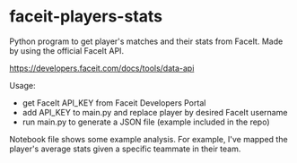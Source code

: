 # faceit-players-stats
Python program to get player's matches and their stats from FaceIt. Made by using the official FaceIt API.

https://developers.faceit.com/docs/tools/data-api

Usage:
- get FaceIt API_KEY from Faceit Developers Portal
- add API_KEY to main.py and replace player by desired FaceIt username
- run main.py to generate a JSON file (example included in the repo)

Notebook file shows some example analysis. For example, I've mapped the player's average stats given a specific teammate in their team.

